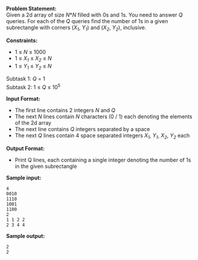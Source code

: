 **Problem Statement:** <br>
Given a 2d array of size _N_*_N_ filled with 0s and 1s. You need to answer _Q_ queries. For each of the _Q_ queries find the number of 1s in a given subrectangle with corners (_X<sub>1</sub>_, _Y<sub>1</sub>_) and (_X<sub>2</sub>_, _Y<sub>2</sub>_), inclusive.

**Constraints:** <br>
 - 1 &le; _N_ &le; 1000
 - 1 &le; _X<sub>1</sub>_ &le; _X<sub>2</sub>_ &le; _N_ <br>
 - 1 &le; _Y<sub>1</sub>_ &le; _Y<sub>2</sub>_ &le; _N_ <br>

Subtask 1: _Q_ = 1 <br>
Subtask 2: 1 &le; _Q_ &le; 10<sup>5<sup> <br>

**Input Format:** <br>
 - The first line contains 2 integers _N_ and _Q_
 - The next _N_ lines contain _N_ characters (0 / 1) each denoting the elements of the 2d array
 - The next line contains _Q_ integers separated by a space
 - The next _Q_ lines contain 4 space separated integers _X<sub>1</sub>_, _Y<sub>1</sub>_, _X<sub>2</sub>_, _Y<sub>2</sub>_ each

**Output Format:** <br>
 - Print Q lines, each containing a single integer denoting the number of 1s in the given subrectangle

**Sample input:** <br>
```
4
0010
1110
1001
1100
2
1 1 2 2
2 3 4 4
```

**Sample output:** <br>
```
2
2
```